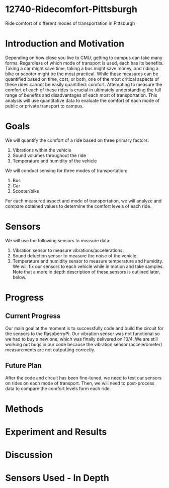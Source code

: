# 12740-Ridecomfort-Pittsburgh
Ride comfort of different modes of transportation in Pittsburgh

# Introduction and Motivation
Depending on how close you live to CMU, getting to campus can take many forms. Regardless of which mode of transport is used, each has its benefits. Taking a car might save time, taking a bus might save money, and riding a bike or scooter might be the most practical. While these measures can be quantified based on time, cost, or both, one of the most critical aspects of these rides cannot be easily quantified: comfort. Attempting to measure the comfort of each of these rides is crucial in ultimately understanding the full range of benefits and disadvantages of each most of transportation. This analysis will use quantitative data to evaluate the comfort of each mode of public or private transport to campus.

# Goals
We will quantify the comfort of a ride based on three primary factors:
  1. Vibrations within the vehicle
  2. Sound volumes throughout the ride
  3. Temperature and humidity of the vehicle

We will conduct sensing for three modes of transportation:
  1. Bus 
  2. Car
  3. Scooter/bike 
  
For each measured aspect and mode of transportation, we will analyze and compare obtained values to determine the comfort levels of each ride.

# Sensors
We will use the following sensors to measure data:
  1. Vibration sensor to measure vibrations/accelerations.
  2. Sound detection sensor to measure the noise of the vehicle.
  3. Temperature and humidity sensor to measure temperature and humidity.
We will fix our sensors to each vehicle while in motion and take samples.
Note that a more in depth description of these sensors is outlined later, below.

# Progress
## Current Progress
Our main goal at the moment is to successfully code and build the circuit for the sensors to the RaspberryPi. Our vibration sensor was not functional so we had to buy a new one, which was finally delivered on 10/4.
We are still working out bugs in our code because the vibration sensor (accelerometer) measurements are not outputting correctly.
## Future Plan
After the code and circuit has been fine-tuned, we need to test our sensors on rides on each mode of transport. Then, we will need to post-process data to compare the comfort levels form each ride.

# Methods


# Experiment and Results


# Discussion


# Sensors Used - In Depth
